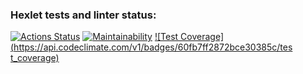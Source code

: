 ### Hexlet tests and linter status:
[![Actions Status](https://github.com/SebastianAguilar12/fullstack-javascript-project-138/actions/workflows/hexlet-check.yml/badge.svg)](https://github.com/SebastianAguilar12/fullstack-javascript-project-138/actions)
[![Maintainability](https://api.codeclimate.com/v1/badges/60fb7ff2872bce30385c/maintainability)](https://codeclimate.com/github/SebastianAguilar12/fullstack-javascript-project-138/maintainability)
[![Test Coverage](https://api.codeclimate.com/v1/badges/60fb7ff2872bce30385c/tes t_coverage)](https://codeclimate.com/github/SebastianAguilar12/fullstack-javascript-project-138/test_coverage)